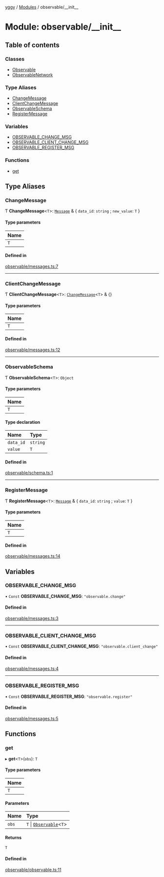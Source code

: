 [yggy](../README.md) / [Modules](../modules.md) / observable/\_\_init\_\_

# Module: observable/\_\_init\_\_

## Table of contents

### Classes

- [Observable](../classes/observable___init__.Observable.md)
- [ObservableNetwork](../classes/observable___init__.ObservableNetwork.md)

### Type Aliases

- [ChangeMessage](observable___init__.md#changemessage)
- [ClientChangeMessage](observable___init__.md#clientchangemessage)
- [ObservableSchema](observable___init__.md#observableschema)
- [RegisterMessage](observable___init__.md#registermessage)

### Variables

- [OBSERVABLE\_CHANGE\_MSG](observable___init__.md#observable_change_msg)
- [OBSERVABLE\_CLIENT\_CHANGE\_MSG](observable___init__.md#observable_client_change_msg)
- [OBSERVABLE\_REGISTER\_MSG](observable___init__.md#observable_register_msg)

### Functions

- [get](observable___init__.md#get)

## Type Aliases

### ChangeMessage

Ƭ **ChangeMessage**<`T`\>: [`Message`](comm___init__.md#message) & { `data_id`: `string` ; `new_value`: `T`  }

#### Type parameters

| Name |
| :------ |
| `T` |

#### Defined in

[observable/messages.ts:7](https://github.com/Aldlevine/yggy/blob/8e9bae7/yggy/observable/messages.ts#L7)

___

### ClientChangeMessage

Ƭ **ClientChangeMessage**<`T`\>: [`ChangeMessage`](observable___init__.md#changemessage)<`T`\> & {}

#### Type parameters

| Name |
| :------ |
| `T` |

#### Defined in

[observable/messages.ts:12](https://github.com/Aldlevine/yggy/blob/8e9bae7/yggy/observable/messages.ts#L12)

___

### ObservableSchema

Ƭ **ObservableSchema**<`T`\>: `Object`

#### Type parameters

| Name |
| :------ |
| `T` |

#### Type declaration

| Name | Type |
| :------ | :------ |
| `data_id` | `string` |
| `value` | `T` |

#### Defined in

[observable/schema.ts:1](https://github.com/Aldlevine/yggy/blob/8e9bae7/yggy/observable/schema.ts#L1)

___

### RegisterMessage

Ƭ **RegisterMessage**<`T`\>: [`Message`](comm___init__.md#message) & { `data_id`: `string` ; `value`: `T`  }

#### Type parameters

| Name |
| :------ |
| `T` |

#### Defined in

[observable/messages.ts:14](https://github.com/Aldlevine/yggy/blob/8e9bae7/yggy/observable/messages.ts#L14)

## Variables

### OBSERVABLE\_CHANGE\_MSG

• `Const` **OBSERVABLE\_CHANGE\_MSG**: ``"observable.change"``

#### Defined in

[observable/messages.ts:3](https://github.com/Aldlevine/yggy/blob/8e9bae7/yggy/observable/messages.ts#L3)

___

### OBSERVABLE\_CLIENT\_CHANGE\_MSG

• `Const` **OBSERVABLE\_CLIENT\_CHANGE\_MSG**: ``"observable.client_change"``

#### Defined in

[observable/messages.ts:4](https://github.com/Aldlevine/yggy/blob/8e9bae7/yggy/observable/messages.ts#L4)

___

### OBSERVABLE\_REGISTER\_MSG

• `Const` **OBSERVABLE\_REGISTER\_MSG**: ``"observable.register"``

#### Defined in

[observable/messages.ts:5](https://github.com/Aldlevine/yggy/blob/8e9bae7/yggy/observable/messages.ts#L5)

## Functions

### get

▸ **get**<`T`\>(`obs`): `T`

#### Type parameters

| Name |
| :------ |
| `T` |

#### Parameters

| Name | Type |
| :------ | :------ |
| `obs` | `T` \| [`Observable`](../classes/observable___init__.Observable.md)<`T`\> |

#### Returns

`T`

#### Defined in

[observable/observable.ts:11](https://github.com/Aldlevine/yggy/blob/8e9bae7/yggy/observable/observable.ts#L11)
